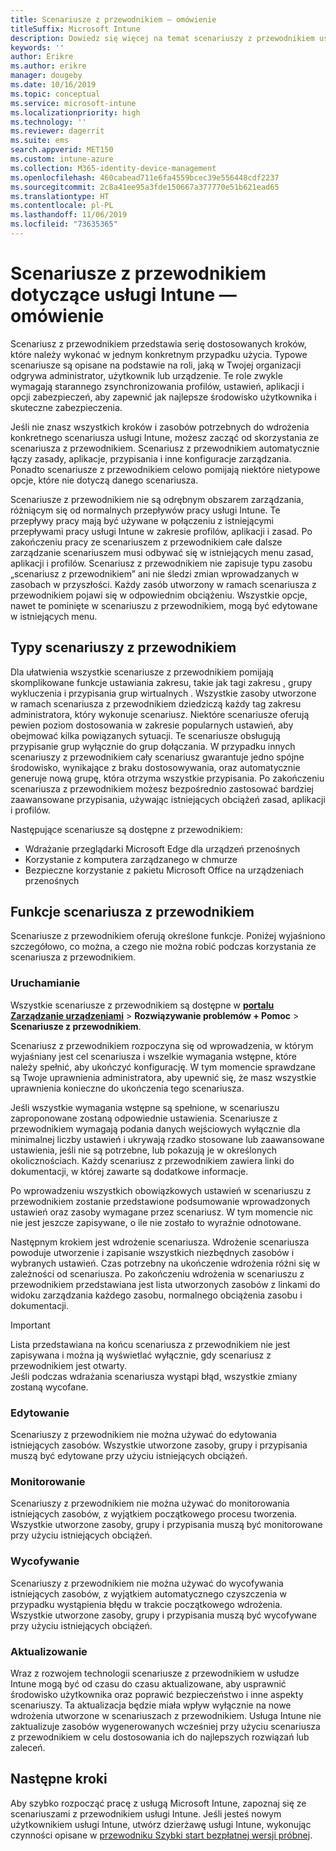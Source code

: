 ```yaml
---
title: Scenariusze z przewodnikiem — omówienie
titleSuffix: Microsoft Intune
description: Dowiedz się więcej na temat scenariuszy z przewodnikiem usługi Intune dostępnych w portalu zarządzania urządzeniami platformy Microsoft 365.
keywords: ''
author: Erikre
ms.author: erikre
manager: dougeby
ms.date: 10/16/2019
ms.topic: conceptual
ms.service: microsoft-intune
ms.localizationpriority: high
ms.technology: ''
ms.reviewer: dagerrit
ms.suite: ems
search.appverid: MET150
ms.custom: intune-azure
ms.collection: M365-identity-device-management
ms.openlocfilehash: 460cabead711e6fa4559bcec39e556448cdf2237
ms.sourcegitcommit: 2c8a41ee95a3fde150667a377770e51b621ead65
ms.translationtype: HT
ms.contentlocale: pl-PL
ms.lasthandoff: 11/06/2019
ms.locfileid: "73635365"
---
```

# <a name="intune-guided-scenarios-overview"></a>Scenariusze z przewodnikiem dotyczące usługi Intune — omówienie 

Scenariusz z przewodnikiem przedstawia serię dostosowanych kroków, które należy wykonać w jednym konkretnym przypadku użycia. Typowe scenariusze są opisane na podstawie na roli, jaką w Twojej organizacji odgrywa administrator, użytkownik lub urządzenie. Te role zwykle wymagają starannego zsynchronizowania profilów, ustawień, aplikacji i opcji zabezpieczeń, aby zapewnić jak najlepsze środowisko użytkownika i skuteczne zabezpieczenia.    

Jeśli nie znasz wszystkich kroków i zasobów potrzebnych do wdrożenia konkretnego scenariusza usługi Intune, możesz zacząć od skorzystania ze scenariusza z przewodnikiem. Scenariusz z przewodnikiem automatycznie łączy zasady, aplikacje, przypisania i inne konfiguracje zarządzania. Ponadto scenariusze z przewodnikiem celowo pomijają niektóre nietypowe opcje, które nie dotyczą danego scenariusza. 

Scenariusze z przewodnikiem nie są odrębnym obszarem zarządzania, różniącym się od normalnych przepływów pracy usługi Intune. Te przepływy pracy mają być używane w połączeniu z istniejącymi przepływami pracy usługi Intune w zakresie profilów, aplikacji i zasad. Po zakończeniu pracy ze scenariuszem z przewodnikiem całe dalsze zarządzanie scenariuszem musi odbywać się w istniejących menu zasad, aplikacji i profilów. Scenariusz z przewodnikiem nie zapisuje typu zasobu „scenariusz z przewodnikiem” ani nie śledzi zmian wprowadzanych w zasobach w przyszłości. Każdy zasób utworzony w ramach scenariusza z przewodnikiem pojawi się w odpowiednim obciążeniu. Wszystkie opcje, nawet te pominięte w scenariuszu z przewodnikiem, mogą być edytowane w istniejących menu.  

## <a name="types-of-guided-scenarios"></a>Typy scenariuszy z przewodnikiem 

Dla ułatwienia wszystkie scenariusze z przewodnikiem pomijają skomplikowane funkcje ustawiania zakresu, takie jak tagi zakresu <link>, grupy wykluczenia i przypisania grup wirtualnych <link>. Wszystkie zasoby utworzone w ramach scenariusza z przewodnikiem dziedziczą każdy tag zakresu administratora, który wykonuje scenariusz. Niektóre scenariusze oferują pewien poziom dostosowania w zakresie popularnych ustawień, aby obejmować kilka powiązanych sytuacji. Te scenariusze obsługują przypisanie grup wyłącznie do grup dołączania. W przypadku innych scenariuszy z przewodnikiem cały scenariusz gwarantuje jedno spójne środowisko, wynikające z braku dostosowywania, oraz automatycznie generuje nową grupę, która otrzyma wszystkie przypisania. Po zakończeniu scenariusza z przewodnikiem możesz bezpośrednio zastosować bardziej zaawansowane przypisania, używając istniejących obciążeń zasad, aplikacji i profilów.  

Następujące scenariusze są dostępne z przewodnikiem: 
- Wdrażanie przeglądarki Microsoft Edge dla urządzeń przenośnych 
- Korzystanie z komputera zarządzanego w chmurze
- Bezpieczne korzystanie z pakietu Microsoft Office na urządzeniach przenośnych 

## <a name="guided-scenario-functionality"></a>Funkcje scenariusza z przewodnikiem 

Scenariusze z przewodnikiem oferują określone funkcje. Poniżej wyjaśniono szczegółowo, co można, a czego nie można robić podczas korzystania ze scenariusza z przewodnikiem.

### <a name="launching"></a>Uruchamianie  

Wszystkie scenariusze z przewodnikiem są dostępne w **[portalu Zarządzanie urządzeniami](https://devicemanagement.microsoft.com)**  > **Rozwiązywanie problemów + Pomoc** > **Scenariusze z przewodnikiem**. 

Scenariusz z przewodnikiem rozpoczyna się od wprowadzenia, w którym wyjaśniany jest cel scenariusza i wszelkie wymagania wstępne, które należy spełnić, aby ukończyć konfigurację. W tym momencie sprawdzane są Twoje uprawnienia administratora, aby upewnić się, że masz wszystkie uprawnienia konieczne do ukończenia tego scenariusza.  

Jeśli wszystkie wymagania wstępne są spełnione, w scenariuszu zaproponowane zostaną odpowiednie ustawienia. Scenariusze z przewodnikiem wymagają podania danych wejściowych wyłącznie dla minimalnej liczby ustawień i ukrywają rzadko stosowane lub zaawansowane ustawienia, jeśli nie są potrzebne, lub pokazują je w określonych okolicznościach. Każdy scenariusz z przewodnikiem zawiera linki do dokumentacji, w której zawarte są dodatkowe informacje. 

Po wprowadzeniu wszystkich obowiązkowych ustawień w scenariuszu z przewodnikiem zostanie przedstawione podsumowanie wprowadzonych ustawień oraz zasoby wymagane przez scenariusz. W tym momencie nic nie jest jeszcze zapisywane, o ile nie zostało to wyraźnie odnotowane.

Następnym krokiem jest wdrożenie scenariusza. Wdrożenie scenariusza powoduje utworzenie i zapisanie wszystkich niezbędnych zasobów i wybranych ustawień. Czas potrzebny na ukończenie wdrożenia różni się w zależności od scenariusza. Po zakończeniu wdrożenia w scenariuszu z przewodnikiem przedstawiana jest lista utworzonych zasobów z linkami do widoku zarządzania każdego zasobu, normalnego obciążenia zasobu i dokumentacji. 

> [!IMPORTANT]
> Lista przedstawiana na końcu scenariusza z przewodnikiem nie jest zapisywana i można ją wyświetlać wyłącznie, gdy scenariusz z przewodnikiem jest otwarty.  
Jeśli podczas wdrażania scenariusza wystąpi błąd, wszystkie zmiany zostaną wycofane. 

### <a name="editing"></a>Edytowanie 

Scenariuszy z przewodnikiem nie można używać do edytowania istniejących zasobów. Wszystkie utworzone zasoby, grupy i przypisania muszą być edytowane przy użyciu istniejących obciążeń.

### <a name="monitoring"></a>Monitorowanie 

Scenariuszy z przewodnikiem nie można używać do monitorowania istniejących zasobów, z wyjątkiem początkowego procesu tworzenia. Wszystkie utworzone zasoby, grupy i przypisania muszą być monitorowane przy użyciu istniejących obciążeń. 

### <a name="retiring"></a>Wycofywanie 

Scenariuszy z przewodnikiem nie można używać do wycofywania istniejących zasobów, z wyjątkiem automatycznego czyszczenia w przypadku wystąpienia błędu w trakcie początkowego wdrożenia. Wszystkie utworzone zasoby, grupy i przypisania muszą być wycofywane przy użyciu istniejących obciążeń. 

### <a name="updating"></a>Aktualizowanie

Wraz z rozwojem technologii scenariusze z przewodnikiem w usłudze Intune mogą być od czasu do czasu aktualizowane, aby usprawnić środowisko użytkownika oraz poprawić bezpieczeństwo i inne aspekty scenariuszy. Ta aktualizacja będzie miała wpływ wyłącznie na nowe wdrożenia utworzone w scenariuszach z przewodnikiem. Usługa Intune nie zaktualizuje zasobów wygenerowanych wcześniej przy użyciu scenariusza z przewodnikiem w celu dostosowania ich do najlepszych rozwiązań lub zaleceń.  

## <a name="next-steps"></a>Następne kroki

Aby szybko rozpocząć pracę z usługą Microsoft Intune, zapoznaj się ze scenariuszami z przewodnikiem usługi Intune. Jeśli jesteś nowym użytkownikiem usługi Intune, utwórz dzierżawę usługi Intune, wykonując czynności opisane w [przewodniku Szybki start bezpłatnej wersji próbnej](free-trial-sign-up.md).
